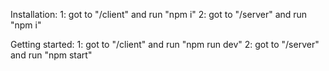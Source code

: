 Installation:
  1: got to "/client" and run "npm i"
  2: got to "/server" and run "npm i"


Getting started:
  1: got to "/client" and run "npm run dev"
  2: got to "/server" and run "npm start"


